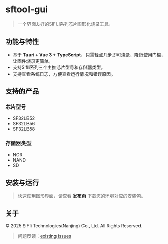 # sftool-gui

 > 一个界面友好的SIFLI系列芯片图形化烧录工具。

## 功能与特性
- 基于 **Tauri + Vue 3 + TypeScript**，只需轻点几步即可烧录，降低使用门槛，让固件烧录更简单。
- 支持Sifli系列三个主推芯片型号和存储器类型。
- 支持查看系统日志，方便查看运行情况和错误原因。

## 支持的产品
### 芯片型号
- SF32LB52
- SF32LB56
- SF32LB58
### 存储器类型
- NOR
- NAND
- SD

## 安装与运行

> 快速使用图形界面，请查看 **[发布页](https://github.com/OpenSiFli/sftool-gui/releases)** 下载您的环境对应的安装包。

## 关于

© 2025 SiFli Technologies(Nanjing) Co., Ltd. All Rights Reserved.

> 问题反馈：[existing issues](https://github.com/OpenSiFli/sftool-gui/issues) 
